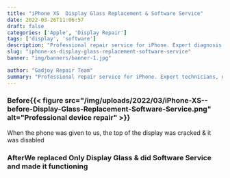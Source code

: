 ```yaml
---
title: "iPhone XS  Display Glass Replacement & Software Service"
date: 2022-03-26T11:06:57
draft: false
categories: ['Apple', 'Display Repair']
tags: ['display', 'software']
description: "Professional repair service for iPhone. Expert diagnosis and quality repairs in Bangalore."
slug: "iphone-xs-display-glass-replacement-software-service"
banner: "img/banners/banner-1.jpg"

author: "Gadjoy Repair Team"
summary: "Professional repair service for iPhone. Expert technicians, quality parts, warranty included."
---
```


### Before{{< figure src="/img/uploads/2022/03/iPhone-XS--before-Display-Glass-Replacement-Software-Service.png" alt="Professional device repair" >}}

When the phone was given to us, the top of the display was cracked & it was disabled

### AfterWe replaced Only Display Glass & did Software Service and made it functioning